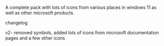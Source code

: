 A complete pack with lots of icons from various places in windows 11 as well as other microsoft products.



changelog

v2- removed symbols, added lots of icons from microsoft documentation pages and a few other icons
